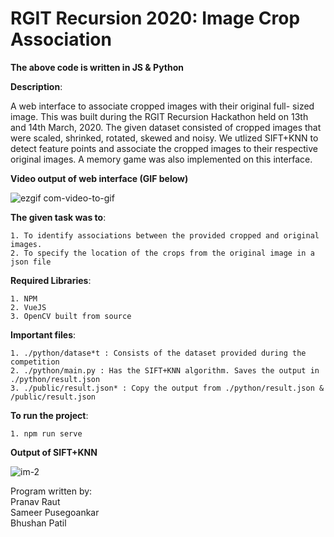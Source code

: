# RGIT Recursion 2020: Image Crop Association

**The above code is written in JS & Python**

**Description**:

A web interface to associate cropped images with their original full- sized image. This was built during the RGIT Recursion Hackathon held on 13th and 14th March, 2020. The given dataset consisted of cropped images that were scaled, shrinked, rotated, skewed and noisy. We utlized SIFT+KNN to detect feature points and associate the cropped images to their respective original images. A memory game was also implemented on this interface.

**Video output of web interface (GIF below)**

![ezgif com-video-to-gif](https://user-images.githubusercontent.com/12711480/76875021-fea71500-6895-11ea-9896-8fe1b8377a18.gif)

   **The given task was to**: 

    1. To identify associations between the provided cropped and original images.
    2. To specify the location of the crops from the original image in a json file

  **Required Libraries**: 

    1. NPM 
    2. VueJS
    3. OpenCV built from source
    
  **Important files**: 

    1. ./python/datase*t : Consists of the dataset provided during the competition 
    2. ./python/main.py : Has the SIFT+KNN algorithm. Saves the output in ./python/result.json
    3. ./public/result.json* : Copy the output from ./python/result.json & /public/result.json

    
  **To run the project**: 

    1. npm run serve
    
**Output of SIFT+KNN**</br>
 
![im-2](https://user-images.githubusercontent.com/12711480/76871467-17f99280-6891-11ea-96ad-0b29299fa994.jpg) </br>
    
Program written by:<br>
Pranav Raut <br>
Sameer Pusegoankar <br>
Bhushan Patil <br>


